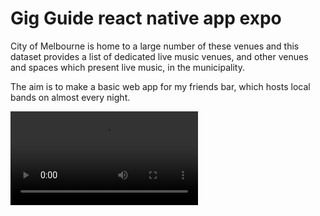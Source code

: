 # Gig Guide react native app expo

City of Melbourne is home to a large number of these venues and this dataset provides a list of dedicated live music venues, and other venues and spaces which present live music, in the municipality.

The aim is to make a basic web app for my friends bar, which hosts local bands on almost every night.  


  <video controls="true" allowfullscreen="true" >
    <source src="./assets/event-finder.mov" type="video/mov">
  </video>
